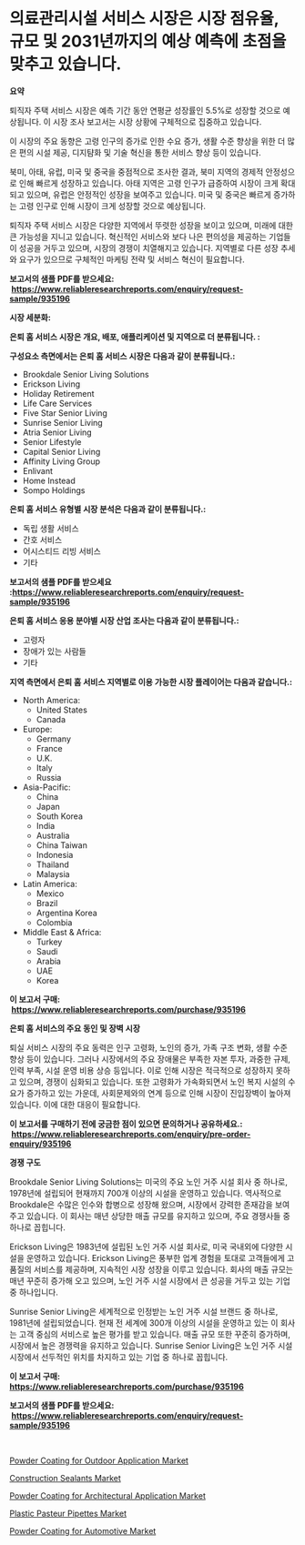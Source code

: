 <p><h1>의료관리시설 서비스 시장은 시장 점유율, 규모 및 2031년까지의 예상 예측에 초점을 맞추고 있습니다.</h1></p><p><strong>요약</strong></p>
<p><p>퇴직자 주택 서비스 시장은 예측 기간 동안 연평균 성장률인 5.5%로 성장할 것으로 예상됩니다. 이 시장 조사 보고서는 시장 상황에 구체적으로 집중하고 있습니다.</p><p>이 시장의 주요 동향은 고령 인구의 증가로 인한 수요 증가, 생활 수준 향상을 위한 더 많은 편의 시설 제공, 디지턈화 및 기술 혁신을 통한 서비스 향상 등이 있습니다. </p><p>북미, 아태, 유럽, 미국 및 중국을 중점적으로 조사한 결과, 북미 지역의 경제적 안정성으로 인해 빠르게 성장하고 있습니다. 아태 지역은 고령 인구가 급증하여 시장이 크게 확대되고 있으며, 유럽은 안정적인 성장을 보여주고 있습니다. 미국 및 중국은 빠르게 증가하는 고령 인구로 인해 시장이 크게 성장할 것으로 예상됩니다.</p><p>퇴직자 주택 서비스 시장은 다양한 지역에서 뚜렷한 성장을 보이고 있으며, 미래에 대한 큰 가능성을 지니고 있습니다. 혁신적인 서비스와 보다 나은 편의성을 제공하는 기업들이 성공을 거두고 있으며, 시장의 경쟁이 치열해지고 있습니다. 지역별로 다른 성장 추세와 요구가 있으므로 구체적인 마케팅 전략 및 서비스 혁신이 필요합니다.</p></p>
<p><strong>보고서의 샘플 PDF를 받으세요: &nbsp;<a href="https://www.reliableresearchreports.com/enquiry/request-sample/935196">https://www.reliableresearchreports.com/enquiry/request-sample/935196</a></strong></p>
<p><strong>시장 세분화:</strong></p>
<p><strong> 은퇴 홈 서비스 시장은 개요, 배포, 애플리케이션 및 지역으로 더 분류됩니다. :</strong></p>
<p><strong>구성요소 측면에서는 은퇴 홈 서비스 시장은 다음과 같이 분류됩니다.:</strong></p>
<p><ul><li>Brookdale Senior Living Solutions</li><li>Erickson Living</li><li>Holiday Retirement</li><li>Life Care Services</li><li>Five Star Senior Living</li><li>Sunrise Senior Living</li><li>Atria Senior Living</li><li>Senior Lifestyle</li><li>Capital Senior Living</li><li>Affinity Living Group</li><li>Enlivant</li><li>Home Instead</li><li>Sompo Holdings</li></ul></p>
<p><strong> 은퇴 홈 서비스 유형별 시장 분석은 다음과 같이 분류됩니다.:</strong></p>
<p><ul><li>독립 생활 서비스</li><li>간호 서비스</li><li>어시스티드 리빙 서비스</li><li>기타</li></ul></p>
<p><strong>보고서의 샘플 PDF를 받으세요 :<a href="https://www.reliableresearchreports.com/enquiry/request-sample/935196">https://www.reliableresearchreports.com/enquiry/request-sample/935196</a></strong></p>
<p><strong> 은퇴 홈 서비스 응용 분야별 시장 산업 조사는 다음과 같이 분류됩니다.:</strong></p>
<p><ul><li>고령자</li><li>장애가 있는 사람들</li><li>기타</li></ul></p>
<p><strong>지역 측면에서 은퇴 홈 서비스 지역별로 이용 가능한 시장 플레이어는 다음과 같습니다.:</strong></p>
<p><ul>
    <li>
        North America:
        <ul>
            <li>United States</li>
            <li>Canada</li>
        </ul>
    </li>
    <li>
        Europe:
        <ul>
            <li>Germany</li>
            <li>France</li>
            <li>U.K.</li>
            <li>Italy</li>
            <li>Russia</li>
        </ul>
    </li>
    <li>
        Asia-Pacific:
        <ul>
            <li>China</li>
            <li>Japan</li>
            <li>South Korea</li>
            <li>India</li>
            <li>Australia</li>
            <li>China Taiwan</li>
            <li>Indonesia</li>
            <li>Thailand</li>
            <li>Malaysia</li>
        </ul>
    </li>
    <li>
        Latin America:
        <ul>
            <li>Mexico</li>
            <li>Brazil</li>
            <li>Argentina Korea</li>
            <li>Colombia</li>
        </ul>
    </li>
    <li>
        Middle East & Africa:
        <ul>
            <li>Turkey</li>
            <li>Saudi</li>
            <li>Arabia</li>
            <li>UAE</li>
            <li>Korea</li>
        </ul>
    </li>
    </ul></p>
<p><strong>이 보고서 구매: &nbsp;<a href="https://www.reliableresearchreports.com/purchase/935196">https://www.reliableresearchreports.com/purchase/935196</a></strong></p>
<p><strong>은퇴 홈 서비스의 주요 동인 및 장벽 시장</strong></p>
<p><p>퇴실 서비스 시장의 주요 동력은 인구 고령화, 노인의 증가, 가족 구조 변화, 생활 수준 향상 등이 있습니다. 그러나 시장에서의 주요 장애물은 부족한 자본 투자, 과중한 규제, 인력 부족, 시설 운영 비용 상승 등입니다. 이로 인해 시장은 적극적으로 성장하지 못하고 있으며, 경쟁이 심화되고 있습니다. 또한 고령화가 가속화되면서 노인 복지 시설의 수요가 증가하고 있는 가운데, 사회문제와의 연계 등으로 인해 시장이 진입장벽이 높아져 있습니다. 이에 대한 대응이 필요합니다.</p></p>
<p><strong>이 보고서를 구매하기 전에 궁금한 점이 있으면 문의하거나 공유하세요.: &nbsp;<a href="https://www.reliableresearchreports.com/enquiry/pre-order-enquiry/935196">https://www.reliableresearchreports.com/enquiry/pre-order-enquiry/935196</a></strong></p>
<p><strong>경쟁 구도</strong></p>
<p><p>Brookdale Senior Living Solutions는 미국의 주요 노인 거주 시설 회사 중 하나로, 1978년에 설립되어 현재까지 700개 이상의 시설을 운영하고 있습니다. 역사적으로 Brookdale은 수많은 인수와 합병으로 성장해 왔으며, 시장에서 강력한 존재감을 보여주고 있습니다. 이 회사는 매년 상당한 매출 규모를 유지하고 있으며, 주요 경쟁사들 중 하나로 꼽힙니다.</p><p>Erickson Living은 1983년에 설립된 노인 거주 시설 회사로, 미국 국내외에 다양한 시설을 운영하고 있습니다. Erickson Living은 풍부한 업계 경험을 토대로 고객들에게 고품질의 서비스를 제공하며, 지속적인 시장 성장을 이루고 있습니다. 회사의 매출 규모는 매년 꾸준히 증가해 오고 있으며, 노인 거주 시설 시장에서 큰 성공을 거두고 있는 기업 중 하나입니다.</p><p>Sunrise Senior Living은 세계적으로 인정받는 노인 거주 시설 브랜드 중 하나로, 1981년에 설립되었습니다. 현재 전 세계에 300개 이상의 시설을 운영하고 있는 이 회사는 고객 중심의 서비스로 높은 평가를 받고 있습니다. 매출 규모 또한 꾸준히 증가하며, 시장에서 높은 경쟁력을 유지하고 있습니다. Sunrise Senior Living은 노인 거주 시설 시장에서 선두적인 위치를 차지하고 있는 기업 중 하나로 꼽힙니다.</p></p>
<p><strong>이 보고서 구매: &nbsp; <a href="https://www.reliableresearchreports.com/purchase/935196">https://www.reliableresearchreports.com/purchase/935196</a></strong></p>
<p><strong>보고서의 샘플 PDF를 받으세요: &nbsp;<a href="https://www.reliableresearchreports.com/enquiry/request-sample/935196">https://www.reliableresearchreports.com/enquiry/request-sample/935196</a></strong><strong></strong></p>
<p>&nbsp;</p>
<p><p><a href="https://sore-arch-6db.notion.site/Powder-Coating-for-Outdoor-Application-Market-Size-Evaluating-its-Market-Trends-Growth-and-Projec-851534b95ab047ba95267530d47c31a4">Powder Coating for Outdoor Application Market</a></p><p><a href="https://view.publitas.com/reportprime-1/construction-sealants-market-provides-a-comprehensive-analysis-including-a-macro-overview-of-the-market-as-well-as-micro-details-such-as-market-size-and-competitive-landscape/">Construction Sealants Market</a></p><p><a href="https://confirmed-shield-e13.notion.site/Powder-Coating-for-Architectural-Application-Market-A-Comprehensive-Report-of-its-Market-Share-Gr-917d2da5151146a6a137f04200e6cfa1">Powder Coating for Architectural Application Market</a></p><p><a href="https://view.publitas.com/reportprime-1/plastic-pasteur-pipettes-market-furnish-information-about-market-size-market-share-market-dynamics-and-projections-spanning-from-2024-to-2031/">Plastic Pasteur Pipettes Market</a></p><p><a href="https://funky-papaya-cf4.notion.site/Global-Powder-Coating-for-Automotive-Market-by-Types-Applications-and-Major-Players-with-Regional-a01d9ec7429944828827281a23639f8c">Powder Coating for Automotive Market</a></p></p>
